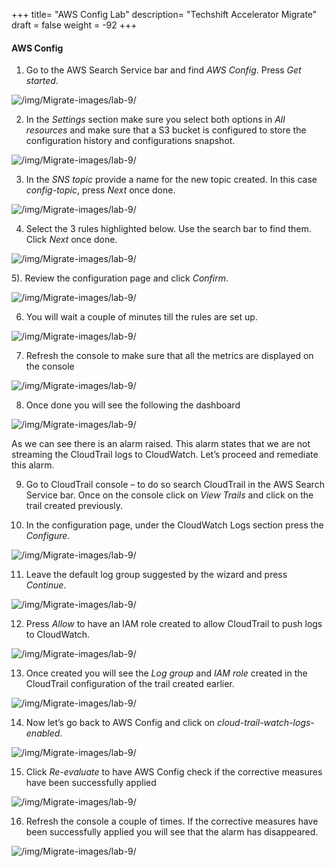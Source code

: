 +++
title= "AWS Config Lab"
description= "Techshift Accelerator Migrate"
draft = false
weight = -92
+++

#### AWS Config

1)  Go to the AWS Search Service bar and find *AWS Config*. Press *Get started*.

![/img/Migrate-images/lab-9/](/img/Migrate-images/lab-9/1f913f3da05e7bddd31bbe4f2ae66eff.png)

2)  In the *Settings* section make sure you select both options in *All
    resources* and make sure that a S3 bucket is configured to store the
    configuration history and configurations snapshot.

![/img/Migrate-images/lab-9/](/img/Migrate-images/lab-9/7b5b0af103e0179df544484801f14914.png)

3)  In the *SNS topic* provide a name for the new topic created. In this case
    *config-topic*, press *Next* once done.

![/img/Migrate-images/lab-9/](/img/Migrate-images/lab-9/036c0dde57bac060954ae8fc4ff8c332.png)

4)  Select the 3 rules highlighted below. Use the search bar to find them. Click
    *Next* once done.

![/img/Migrate-images/lab-9/](/img/Migrate-images/lab-9/a6966fb42a24a42322f3a8f6b6fcef18.png)

5).  Review the configuration page and click *Confirm*.

![/img/Migrate-images/lab-9/](/img/Migrate-images/lab-9/de37869ace958028cfeabed59551966a.png)

6)  You will wait a couple of minutes till the rules are set up.

![/img/Migrate-images/lab-9/](/img/Migrate-images/lab-9/92c267b2f113ff4908ef3ef5cbdf0862.png)

7)  Refresh the console to make sure that all the metrics are displayed on the
    console

![/img/Migrate-images/lab-9/](/img/Migrate-images/lab-9/b7f2e48c1c44f5f73eb79f7c7000a658.png)

8)  Once done you will see the following the dashboard

![/img/Migrate-images/lab-9/](/img/Migrate-images/lab-9/7d7b49f223c61764d8af1d1a00f597cb.png)

As we can see there is an alarm raised. This alarm states that we are not
streaming the CloudTrail logs to CloudWatch. Let’s proceed and remediate this
alarm.

9)  Go to CloudTrail console – to do so search CloudTrail in the AWS Search
    Service bar. Once on the console click on *View Trails* and click on the
    trail created previously.

10)  In the configuration page, under the CloudWatch Logs section press the
    *Configure*.

![/img/Migrate-images/lab-9/](/img/Migrate-images/lab-9/6ca4ad538d4c9721fa5ee1deaf09ea43.png)

11)  Leave the default log group suggested by the wizard and press *Continue*.

![/img/Migrate-images/lab-9/](/img/Migrate-images/lab-9/a857e16c7e873ae562fe0e594698d396.png)

12)  Press *Allow* to have an IAM role created to allow CloudTrail to push logs
    to CloudWatch.

![/img/Migrate-images/lab-9/](/img/Migrate-images/lab-9/28cbbb799d10a2c90b2d82e1aa524aad.png)

13)  Once created you will see the *Log group* and *IAM role* created in the
    CloudTrail configuration of the trail created earlier.

![/img/Migrate-images/lab-9/](/img/Migrate-images/lab-9/351dc23980958dc249d36d40ee4301e0.png)

14)  Now let’s go back to AWS Config and click on
    *cloud-trail-watch-logs-enabled*.

![/img/Migrate-images/lab-9/](/img/Migrate-images/lab-9/b2f084545b9dd8d85b38518c78ee719b.png)

15)  Click *Re-evaluate* to have AWS Config check if the corrective measures have
    been successfully applied

![/img/Migrate-images/lab-9/](/img/Migrate-images/lab-9/6135dc8f7b6170dd7e52af1695b18071.png)

16)  Refresh the console a couple of times. If the corrective measures have been
    successfully applied you will see that the alarm has disappeared.

![/img/Migrate-images/lab-9/](/img/Migrate-images/lab-9/abe46a92e787db537b7921389463db05.png)
